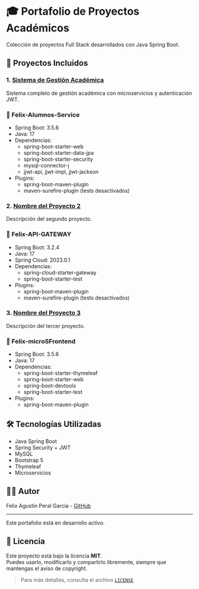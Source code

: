 # 🎓 Portafolio de Proyectos Académicos

Colección de proyectos Full Stack desarrollados con Java Spring Boot.

## 📂 Proyectos Incluidos

### 1. [Sistema de Gestión Académica](./Felix-Alumnos-Service/)
Sistema completo de gestión académica con microservicios y autenticación JWT.

### 🔹 Felix-Alumnos-Service
- Spring Boot: 3.5.6  
- Java: 17  
- Dependencias:
  - spring-boot-starter-web
  - spring-boot-starter-data-jpa
  - spring-boot-starter-security
  - mysql-connector-j
  - jjwt-api, jjwt-impl, jjwt-jackson
- Plugins:
  - spring-boot-maven-plugin
  - maven-surefire-plugin (tests desactivados)

### 2. [Nombre del Proyecto 2](./Felix-API-GATEWAY/)
Descripción del segundo proyecto.

### 🔹 Felix-API-GATEWAY
- Spring Boot: 3.2.4  
- Java: 17  
- Spring Cloud: 2023.0.1  
- Dependencias:
  - spring-cloud-starter-gateway
  - spring-boot-starter-test
- Plugins:
  - spring-boot-maven-plugin
  - maven-surefire-plugin (tests desactivados)

### 3. [Nombre del Proyecto 3](./Felix-microSFrontend/)
Descripción del tercer proyecto.

### 🔹 Felix-microSFrontend
- Spring Boot: 3.5.6  
- Java: 17  
- Dependencias:
  - spring-boot-starter-thymeleaf
  - spring-boot-starter-web
  - spring-boot-devtools
  - spring-boot-starter-test
- Plugins:
  - spring-boot-maven-plugin

## 🛠️ Tecnologías Utilizadas
- Java Spring Boot
- Spring Security + JWT
- MySQL
- Bootstrap 5
- Thymeleaf
- Microservicios

## 👨‍💻 Autor
Felix Agustin Peral Garcia - [GitHub](https://github.com/peralgarcia)

---

Este portafolio está en desarrollo activo.

## 📄 Licencia

Este proyecto está bajo la licencia **MIT**.  
Puedes usarlo, modificarlo y compartirlo libremente, siempre que mantengas el aviso de copyright.

> Para más detalles, consulta el archivo [`LICENSE`](./LICENSE).
